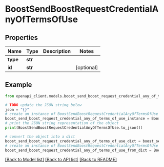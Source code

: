 # BoostSendBoostRequestCredentialAnyOfTermsOfUse


## Properties

Name | Type | Description | Notes
------------ | ------------- | ------------- | -------------
**type** | **str** |  | 
**id** | **str** |  | [optional] 

## Example

```python
from openapi_client.models.boost_send_boost_request_credential_any_of_terms_of_use import BoostSendBoostRequestCredentialAnyOfTermsOfUse

# TODO update the JSON string below
json = "{}"
# create an instance of BoostSendBoostRequestCredentialAnyOfTermsOfUse from a JSON string
boost_send_boost_request_credential_any_of_terms_of_use_instance = BoostSendBoostRequestCredentialAnyOfTermsOfUse.from_json(json)
# print the JSON string representation of the object
print(BoostSendBoostRequestCredentialAnyOfTermsOfUse.to_json())

# convert the object into a dict
boost_send_boost_request_credential_any_of_terms_of_use_dict = boost_send_boost_request_credential_any_of_terms_of_use_instance.to_dict()
# create an instance of BoostSendBoostRequestCredentialAnyOfTermsOfUse from a dict
boost_send_boost_request_credential_any_of_terms_of_use_from_dict = BoostSendBoostRequestCredentialAnyOfTermsOfUse.from_dict(boost_send_boost_request_credential_any_of_terms_of_use_dict)
```
[[Back to Model list]](../README.md#documentation-for-models) [[Back to API list]](../README.md#documentation-for-api-endpoints) [[Back to README]](../README.md)


